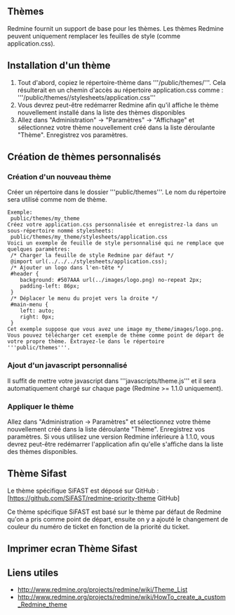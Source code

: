 ## Thèmes
Redmine fournit un support de base pour les thèmes.
Les thèmes Redmine peuvent uniquement remplacer les feuilles de style (comme application.css).

## Installation d'un thème
1. Tout d'abord, copiez le répertoire-thème dans '''/public/themes/'''. Cela résulterait en un chemin d'accès au répertoire application.css comme : '''/public/themes/<themename>/stylesheets/application.css'''
2. Vous devrez peut-être redémarrer Redmine afin qu'il affiche le thème nouvellement installé dans la liste des thèmes disponibles
3. Allez dans "Administration" -> "Paramètres" -> "Affichage" et sélectionnez votre thème nouvellement créé dans la liste déroulante "Thème". Enregistrez vos paramètres.

## Création de thèmes personnalisés

### Création d'un nouveau thème
Créer un répertoire dans le dossier '''public/themes'''. Le nom du répertoire sera utilisé comme nom de thème.
```
Exemple:
 public/themes/my_theme
Créez votre application.css personnalisée et enregistrez-la dans un sous-répertoire nommé stylesheets:
 public/themes/my_theme/stylesheets/application.css
Voici un exemple de feuille de style personnalisé qui ne remplace que quelques paramètres:
 /* Charger la feuille de style Redmine par défaut */
 @import url(../../../stylesheets/application.css);
 /* Ajouter un logo dans l'en-tête */
 #header {
    background: #507AAA url(../images/logo.png) no-repeat 2px;
    padding-left: 86px;
 }
 /* Déplacer le menu du projet vers la droite */
 #main-menu { 
    left: auto;
    right: 0px;
 }
Cet exemple suppose que vous avez une image my_theme/images/logo.png.
Vous pouvez télécharger cet exemple de thème comme point de départ de votre propre thème. Extrayez-le dans le répertoire '''public/themes'''.
```

### Ajout d'un javascript personnalisé
Il suffit de mettre votre javascript dans '''javascripts/theme.js''' et il sera automatiquement chargé sur chaque page (Redmine >= 1.1.0 uniquement).

### Appliquer le thème
Allez dans "Administration -> Paramètres" et sélectionnez votre thème nouvellement créé dans la liste déroulante "Thème". Enregistrez vos paramètres.
Si vous utilisez une version Redmine inférieure à 1.1.0, vous devrez peut-être redémarrer l'application afin qu'elle s'affiche dans la liste des thèmes disponibles.

## Thème Sifast 
Le thème spécifique SiFAST est déposé sur GitHub : [https://github.com/SiFAST/redmine-priority-theme GitHub]

Ce thème spécifique SiFAST est basé sur le thème par défaut de Redmine qu'on a pris comme point de départ, ensuite on y a ajouté le changement de couleur du numéro de ticket en fonction de la priorité du ticket.

## Imprimer ecran Thème Sifast


## Liens utiles
* http://www.redmine.org/projects/redmine/wiki/Theme_List
* http://www.redmine.org/projects/redmine/wiki/HowTo_create_a_custom_Redmine_theme


